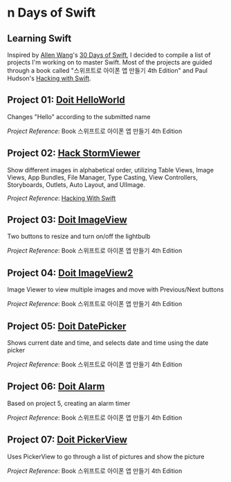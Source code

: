 # n Days of Swift

## Learning Swift 
Inspired by [Allen Wang](https://github.com/allenwong)'s [30 Days of Swift](https://github.com/allenwong/30DaysofSwift/blob/master/README.md), I decided to compile a list of projects I'm working on to master Swift. Most of the projects are guided through a book called "스위프트로 아이폰 앱 만들기 4th Edition" and Paul Hudson's [Hacking with Swift](https://www.hackingwithswift.com/). 

## Project 01: [Doit HelloWorld](https://github.com/danakim21/nDaysOfSwift/tree/master/Project%2001%20-%20Doit%20HelloWorld)

Changes "Hello" according to the submitted name 

*Project Reference*: Book 스위프트로 아이폰 앱 만들기 4th Edition

## Project 02: [Hack StormViewer](https://github.com/danakim21/nDaysOfSwift/tree/master/Project%2002%20-%20Hack%20StormViewer)

Show different images in alphabetical order, utilizing Table Views, Image Views, App Bundles, File Manager, Type Casting, View Controllers, Storyboards, Outlets, Auto Layout, and UIImage. 

*Project Reference*: [Hacking With Swift](https://www.hackingwithswift.com/)

## Project 03: [Doit ImageView](https://github.com/danakim21/nDaysOfSwift/tree/master/Project%2003%20-%20Doit%20ImageView)

Two buttons to resize and turn on/off the lightbulb 

*Project Reference*: Book 스위프트로 아이폰 앱 만들기 4th Edition

## Project 04: [Doit ImageView2](https://github.com/danakim21/nDaysOfSwift/tree/master/Project%2004%20-%20Doit%20ImageView2)

Image Viewer to view multiple images and move with Previous/Next buttons 

*Project Reference*: Book 스위프트로 아이폰 앱 만들기 4th Edition

## Project 05: [Doit DatePicker](https://github.com/danakim21/nDaysOfSwift/tree/master/Project%2005%20-%20Doit%20DatePicker)

Shows current date and time, and selects date and time using the date picker 

*Project Reference*: Book 스위프트로 아이폰 앱 만들기 4th Edition

## Project 06: [Doit Alarm](https://github.com/danakim21/nDaysOfSwift/tree/master/Project%2006%20-%20Doit%20Alarm)

Based on project 5, creating an alarm timer 

*Project Reference*: Book 스위프트로 아이폰 앱 만들기 4th Edition

## Project 07: [Doit PickerView](https://github.com/danakim21/nDaysOfSwift/tree/master/Project%2007%20-%20Doit%20PickerView)

Uses PickerView to go through a list of pictures and show the picture 

*Project Reference*: Book 스위프트로 아이폰 앱 만들기 4th Edition